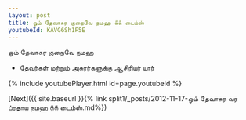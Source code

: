 ```yaml
---
layout: post
title: ஓம் தேவாசுர குறைவே நமஹ ௧௧ டைம்ஸ்
youtubeId: KAVG6Sh1F5E
---
```

 
 
 ஓம் தேவாசுர குறைவே நமஹ  
 
 -  தேவர்கள் மற்றும் அசுரர்களுக்கு ஆசிரியர் யார் 
 
  
 
  
 
 
 
 
 
 


{% include youtubePlayer.html id=page.youtubeId %}
 
[Next]({{ site.baseurl }}{% link  split1/_posts/2012-11-17-ஓம் தேவாசுர வர ப்ரதாய நமஹ ௧௧ டைம்ஸ்.md%})
 
